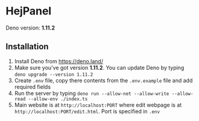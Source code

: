 # HejPanel

Deno version: **1.11.2**

## Installation
1. Install Deno from https://deno.land/
2. Make sure you've got version **1.11.2**. You can update Deno by typing ``deno upgrade --version 1.11.2``
3. Create ``.env`` file, copy there contents from the ``.env.example`` file and add required fields
4. Run the server by typing ``deno run --allow-net --allow-write --allow-read --allow-env ./index.ts``
5. Main website is at ``http://localhost:PORT`` where edit webpage is at ``http://localhost:PORT/edit.html``. Port is specified in ``.env``